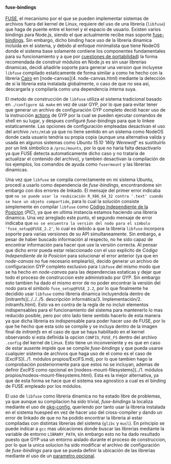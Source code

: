 #### fuse-bindings

[FUSE](http://fuse.sourceforge.net), el mecanismo por el que se pueden
implementar sistemas de archivos fuera del kernel de Linux, requiere del uso de
una libreria (`libfuse`) que haga de puente entre el kernel y el espacio de
usuario. Existen varios bindings para Node.js, siendo el que actualmente recibe
mas soporte [fuse-bindings](https://github.com/mafintosh/fuse-bindings). Sin
embargo, dicho binding hace uso de la libreria dinamica incluida en el sistema,
y debido al enfoque minimalista que tiene NodeOS donde el sistema base solamente
contiene los componentes fundamentales para su funcionamiento y a que por
[cuestiones de portabilidad](https://n8.io/converting-a-c-library-to-gyp)) la
forma recomendada de construir módulos en Node.js es sin usar librerias
dinamicas, decidi añadirle soporte para generar una version que incluyese
`libfuse` compilado estaticamente de forma similar a como he hecho con la
libreria [Cairo](http://cairographics.org) en [node-canvas](4. node-canvas.html)
mediante la detección de si la libreria esta instalada globalmente, o caso de
que no sea asi, descargarla y compilarla como una dependencia interna suya.

El metodo de construcción de `libfuse` utiliza el sistema tradicional basado en
`./configure && make` en vez de usar GYP, por lo que para evitar tener que
generar un archivo de configuración GYP completo decidi hacer uso de la
instrucción [actions](http://stackoverflow.com/a/27301199/586382) de GYP por la
cual se pueden ejecutar comandos de shell en su lugar, y despues configuré
*fuse-bindings* para que lo linkee estaticamente. Las opciones de configuración
empleadas desactivan el uso del archivo `/etc/mtab` ya que no tiene sentido en
un sistema como NodeOS donde cada usuario tendria su propia copia (aunque una
alternativa valida y usada en algunos sistemas como *Ubuntu 15.10 'Wily
Werewolf'* es sustituirlo por un link simbolico a `/proc/mounts`, por lo que no
haria falta desactivarlo ya que FUSE detecta automaticamente dicho caso y no
trataria de actualizar el contenido del archivo), y tambien desactivan la
compilación de los ejemplos, los comandos de ayuda como `fusermount` y las
librerias dinamicas.

Una vez que `libfuse` se compila correctamente en mi sistema Ubuntu, procedi a
usarlo como dependencia de *fuse-bindings*, encontrandome sin embargo con dos
errores de linkado. El mensaje del primer error indicaba que `no se puede usar
la reubicación R_X86_64_32 contra '.text' cuando se hace un objeto compartido`,
para lo cual la solución consiste simplemente en compilar `libfuse` como
[Código Independiente de la Posicion](https://en.wikipedia.org/wiki/Position-independent_code)
(*PIC*), ya que en ultima instancia estamos haciendo una libreria dinamica. Una
vez arreglado este punto, el segundo mensaje de error indicaba que `no se
encuentra la versión del nodo para el símbolo 'fuse_setup@FUSE_2.2'`, lo cual es
debido a que la libreria `libfuse` incorpora soporte para varias versiones de su
API simultaneamente. Sin embargo, a pesar de haber buscado información al
respecto, no he sido capaz de encontrar información para hacer que use la
versión correcta. Al pensar que dicho error pueda estar relaccionado con el uso
explicito de *Código Independiente de la Posicion* para solucionar el error
anterior (ya que en *node-canvas* no fue necesario emplearlo), decido generar un
archivo de configuracion GYP completo exclusivo para `libfuse` del mismo modo
que se ha hecho en *node-canvas* para las dependencias estaticas y dejar que
todo el proceso de construccion este administrado por GYP. Sin embargo esto
tambien ha dado el mismo error de no poder encontrar la versión del nodo para el
símbolo `fuse_setup@FUSE_2.2`, por lo que finalmente he decidido usar `libfuse`
como libreria dinamica incluyendola dentro de
[initramfs](../../../5. descripción informática/3. Implementación/2. initramfs.html).
Esto va en contra de la regla de no incluir elementos indispensables para el
funcionamiento del sistema para mantenerlo lo mas reducido posible, pero por
otro lado tiene sentido hacerlo de esta manera ya que dicha libreria es
indispensable para poder hacer uso de FUSE, por lo que he hecho que esta solo se
compile y se incluya dentro de la imagen final de *initramfs* en el caso de que
se haya habilitado en el kernel observando si esta definida la opcion
`CONFIG_FUSE_FS` dentro del archivo `.config` del kernel de Linux. Esto tiene un
inconveniente y es que en caso de estar ausente impide que se compile
*fuse-bindings* y que pueda usarse cualquier sistema de archivos que haga uso de
el como es el caso de [ExclFS](../1. módulos propios/ExclFS.md), por lo que
tambien hago la comprobación posteriormente para que estos no se incluyan,
ademas de definir *ExclFS* como opcional en
[nodeos-mount-filesystems](../1. módulos propios/nodeos-mount-filesystems.html).
Esta es la mejor alternativa, ya que de esta forma se hace que el sistema sea
agnostico a cual es el binding de FUSE empleado por los módulos.

El uso de `libfuse` como libreria dinamica no ha estado libre de problemas, ya
que aunque su compilacion ha sido trivial, *fuse-bindings* la localiza mediante
el uso de [pkg-config](http://www.freedesktop.org/wiki/Software/pkg-config),
queriendo por tanto usar la libreria instalada en el sistema huesped en vez de
hacer uso del cross-compiler y dando un error de linkado de que no ha podido
encontrar la libreria al estar compiladas con distintas librerias del sistema
(`glibc` y `musl`). En principio se puede indicar a `gcc` mas ubicaciones donde
buscar las librerias mediante la variable de entorno `LIBRARY_PATH`, sin embargo
esto no ha dado resultado puesto que GYP usa un entorno aislado durante el
proceso de construccion, por lo que la unica solucion ha sido modificar el
archivo de configuración de *fuse-bindings* para que se pueda definir la
ubicación de las librerias mediante el uso de un
[parametro opcional](https://github.com/mafintosh/fuse-bindings/pull/12).
